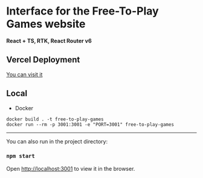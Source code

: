 # Interface for the Free-To-Play Games website

**React + TS, RTK, React Router v6**

## Vercel Deployment
[You can visit it](https://free-to-play-games-chi.vercel.app/)

## Local
* Docker
```
docker build . -t free-to-play-games
docker run --rm -p 3001:3001 -e "PORT=3001" free-to-play-games
```
---
You can also run in the project directory:
### `npm start`
Open [http://localhost:3001](http://localhost:3001) to view it in the browser.

